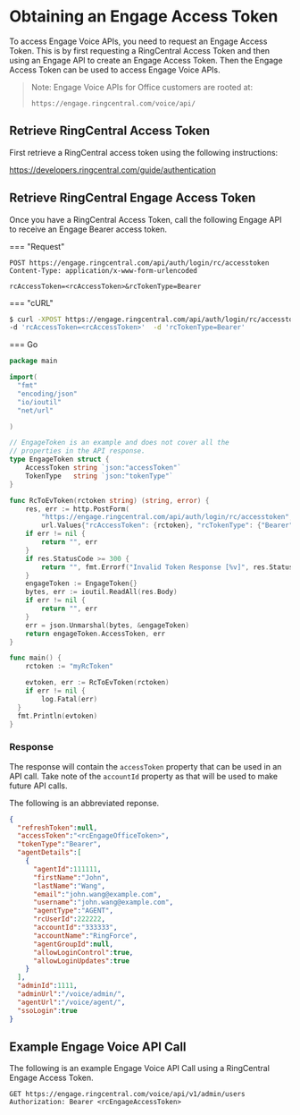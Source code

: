 # Obtaining an Engage Access Token

To access Engage Voice APIs, you need to request an Engage Access Token. This is by first requesting a RingCentral Access Token and then using an Engage API to create an Engage Access Token. Then the Engage Access Token can be used to access Engage Voice APIs.

> Note: Engage Voice APIs for Office customers are rooted at:
> 
> `https://engage.ringcentral.com/voice/api/`

## Retrieve RingCentral Access Token

First retrieve a RingCentral access token using the following instructions:

https://developers.ringcentral.com/guide/authentication

## Retrieve RingCentral Engage Access Token

Once you have a RingCentral Access Token, call the following Engage API to receive an Engage Bearer access token.

=== "Request"

```http tab="Request"
POST https://engage.ringcentral.com/api/auth/login/rc/accesstoken
Content-Type: application/x-www-form-urlencoded

rcAccessToken=<rcAccessToken>&rcTokenType=Bearer
```

=== "cURL"

```bash tab="cURL"
$ curl -XPOST https://engage.ringcentral.com/api/auth/login/rc/accesstoken \
-d 'rcAccessToken=<rcAccessToken>'  -d 'rcTokenType=Bearer'
```

=== Go

```go tab="Go"
package main

import(
  "fmt"
  "encoding/json"
  "io/ioutil"
  "net/url"

)

// EngageToken is an example and does not cover all the
// properties in the API response.
type EngageToken struct {
	AccessToken string `json:"accessToken"`
	TokenType   string `json:"tokenType"`
}

func RcToEvToken(rctoken string) (string, error) {
	res, err := http.PostForm(
		"https://engage.ringcentral.com/api/auth/login/rc/accesstoken",
		url.Values{"rcAccessToken": {rctoken}, "rcTokenType": {"Bearer"}})
	if err != nil {
		return "", err
	}
	if res.StatusCode >= 300 {
		return "", fmt.Errorf("Invalid Token Response [%v]", res.StatusCode)
	}
	engageToken := EngageToken{}
	bytes, err := ioutil.ReadAll(res.Body)
	if err != nil {
		return "", err
	}
	err = json.Unmarshal(bytes, &engageToken)
	return engageToken.AccessToken, err
}

func main() {
	rctoken := "myRcToken"

	evtoken, err := RcToEvToken(rctoken)
	if err != nil {
		log.Fatal(err)
  }
  fmt.Println(evtoken)
}
```

### Response

The response will contain the `accessToken` property that can be used in an API call. Take note of the `accountId` property as that will be used to make future API calls.

The following is an abbreviated reponse.

```json
{
  "refreshToken":null,
  "accessToken":"<rcEngageOfficeToken>",
  "tokenType":"Bearer",
  "agentDetails":[
    {
      "agentId":111111,
      "firstName":"John",
      "lastName":"Wang",
      "email":"john.wang@example.com",
      "username":"john.wang@example.com",
      "agentType":"AGENT",
      "rcUserId":222222,
      "accountId":"333333",
      "accountName":"RingForce",
      "agentGroupId":null,
      "allowLoginControl":true,
      "allowLoginUpdates":true
    }
  ],
  "adminId":1111,
  "adminUrl":"/voice/admin/",
  "agentUrl":"/voice/agent/",
  "ssoLogin":true
}
```

## Example Engage Voice API Call

The following is an example Engage Voice API Call using a RingCentral Engage Access Token.

```
GET https://engage.ringcentral.com/voice/api/v1/admin/users
Authorization: Bearer <rcEngageAccessToken>
```